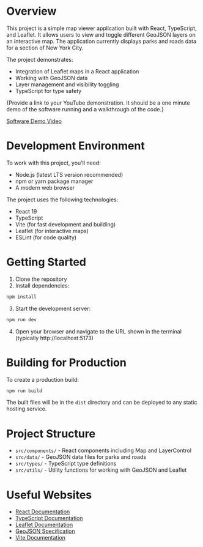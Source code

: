 # Overview

This project is a simple map viewer application built with React, TypeScript, and Leaflet. It allows users to view and toggle different GeoJSON layers on an interactive map. The application currently displays parks and roads data for a section of New York City.

The project demonstrates:
- Integration of Leaflet maps in a React application
- Working with GeoJSON data
- Layer management and visibility toggling
- TypeScript for type safety

{Provide a link to your YouTube demonstration. It should be a one minute demo of the software running and a walkthrough of the code.}

[Software Demo Video](https://www.youtube.com/watch?v=z6tOF3Upmsw)

# Development Environment

To work with this project, you'll need:

- Node.js (latest LTS version recommended)
- npm or yarn package manager
- A modern web browser

The project uses the following technologies:
- React 19
- TypeScript
- Vite (for fast development and building)
- Leaflet (for interactive maps)
- ESLint (for code quality)

# Getting Started

1. Clone the repository
2. Install dependencies:
```bash
npm install
```
3. Start the development server:
```bash
npm run dev
```
4. Open your browser and navigate to the URL shown in the terminal (typically http://localhost:5173)

# Building for Production

To create a production build:
```bash
npm run build
```

The built files will be in the `dist` directory and can be deployed to any static hosting service.

# Project Structure

- `src/components/` - React components including Map and LayerControl
- `src/data/` - GeoJSON data files for parks and roads
- `src/types/` - TypeScript type definitions
- `src/utils/` - Utility functions for working with GeoJSON and Leaflet

# Useful Websites

* [React Documentation](https://react.dev/)
* [TypeScript Documentation](https://www.typescriptlang.org/docs/)
* [Leaflet Documentation](https://leafletjs.com/reference.html)
* [GeoJSON Specification](https://geojson.org/)
* [Vite Documentation](https://vitejs.dev/guide/)
